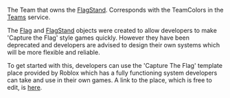 The Team that owns the [FlagStand](https://create.roblox.com/docs/reference/engine/classes/FlagStand). Corresponds with the TeamColors in the
[Teams](https://create.roblox.com/docs/reference/engine/classes/Teams) service.

The [Flag](https://create.roblox.com/docs/reference/engine/classes/Flag) and [FlagStand](https://create.roblox.com/docs/reference/engine/classes/FlagStand) objects were created to allow developers to
make 'Capture the Flag' style games quickly. However they have been
deprecated and developers are advised to design their own systems which
will be more flexible and reliable.

To get started with this, developers can use the 'Capture The Flag'
template place provided by Roblox which has a fully functioning system
developers can take and use in their own games. A link to the place, which
is free to edit, is [here][1].

[1]: https://www.roblox.com/games/92721754/Capture-The-Flag#!/about